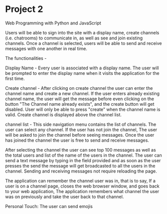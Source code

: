 # Project 2

Web Programming with Python and JavaScript

Users will be able to sign into the site with a display name, create channels (i.e. chatrooms) to communicate in, as well as see and join existing channels. Once a channel is selected, users will be able to send and receive messages with one another in real time.

The functionalities -

Display Name -  Every user is associated with a display name. The user will be prompted to enter the display name when it  visits the application for the first time.

Create channel - After clicking on create channel the user can enter the channel name and create a new channel.
If the user enters already existing channel name, the user will get the message before even clicking on the button
"The Channel name already exists", and the create button will get disabled. User will only be able to press "create" when the channel name is valid. Create channel is displayed above the channel list.

channel list - This side navigation menu contains the list of channels. The user can select any channel. If the user has not join the channel, The user will be asked to join the channel before seeing messages. Once the user has joined the channel the user is free to send and receive messages.

After selecting the channel the user can see top 100 messages as well as the total users and list of the name of the users in the channel. The user can send a text message by typing in the field provided and as soon as the user presses the send the message will get broadcasted to all the users in the channel. Sending and receiving messages not require reloading the page.

The application can remember the channel user was in, that is to say, If a user is on a channel page, closes the web browser window, and goes back to your web application, The application remembers what channel the user was on previously and take the user back to that channel.


Personal Touch:
The user can send emojis
